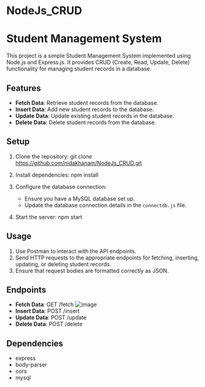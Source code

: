 # NodeJs_CRUD
# Student Management System

This project is a simple Student Management System implemented using Node.js and Express.js. It provides CRUD (Create, Read, Update, Delete) functionality for managing student records in a database.

## Features

- **Fetch Data**: Retrieve student records from the database.
- **Insert Data**: Add new student records to the database.
- **Update Data**: Update existing student records in the database.
- **Delete Data**: Delete student records from the database.

## Setup

1. Clone the repository:
        git clone https://github.com/nidakhanam/NodeJs_CRUD.git
   
2. Install dependencies:
        npm install


3. Configure the database connection:
   
   - Ensure you have a MySQL database set up.
   - Update the database connection details in the `connectdb.js` file.

4. Start the server:
        npm start

## Usage

1. Use Postman to interact with the API endpoints.
2. Send HTTP requests to the appropriate endpoints for fetching, inserting, updating, or deleting student records.
3. Ensure that request bodies are formatted correctly as JSON.

## Endpoints

- **Fetch Data**: GET /fetch
  ![image](https://github.com/nidakhanam/NodeJs_CRUD/assets/86373830/1f4f6caf-13d8-4f0b-9d9e-19b1e063a478)
- **Insert Data**: POST /insert
- **Update Data**: POST /update
- **Delete Data**: POST /delete

## Dependencies

- express
- body-parser
- cors
- mysql



